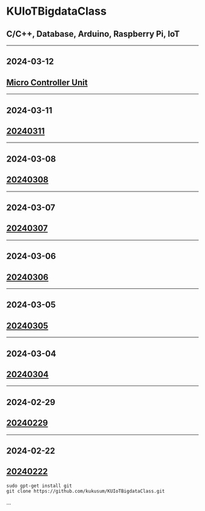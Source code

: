 # KUIoTBigdataClass
C/C++, Database, Arduino, Raspberry Pi, IoT
---
---
## 2024-03-12

[Micro Controller Unit]()
---
---
## 2024-03-11

[20240311](https://github.com/kukusum/KUIoTBigdataClass/blob/main/note/20240311.md)
---
---
## 2024-03-08

[20240308](https://github.com/kukusum/KUIoTBigdataClass/blob/main/note/20240308.md)
---
---
## 2024-03-07

[20240307](https://github.com/kukusum/KUIoTBigdataClass/blob/main/note/20240307.md)
---
---
## 2024-03-06

[20240306](https://github.com/kukusum/KUIoTBigdataClass/blob/main/note/20240306.md)
---
---
## 2024-03-05

[20240305](https://github.com/kukusum/KUIoTBigdataClass/blob/main/note/20240305.md)
---
---
## 2024-03-04

[20240304](https://github.com/kukusum/KUIoTBigdataClass/blob/main/note/20240304.md)
---
--- 
## 2024-02-29

[20240229](https://github.com/kukusum/KUIoTBigdataClass/blob/main/note/20240229.md)
---
---
## 2024-02-22

[20240222](https://github.com/kukusum/KUIoTBigdataClass/blob/main/note/20240222.md)
---

```shell
sudo gpt-get install git
git clone https://github.com/kukusum/KUIoTBigdataClass.git
```
...